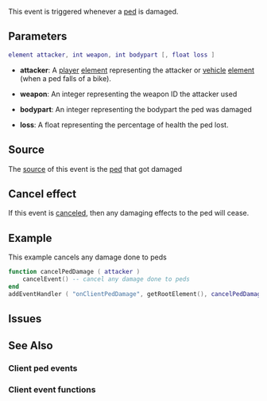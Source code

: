 This event is triggered whenever a [ped](/docs/ped.md "wikilink") is damaged.

Parameters
----------

``` lua
element attacker, int weapon, int bodypart [, float loss ]
```

-   **attacker**: A [player](/docs/player.md "wikilink") [element](/element.md "wikilink") representing the attacker or [vehicle](/vehicle.md "wikilink") [element](/element.md "wikilink") (when a ped falls of a bike).
-   **weapon**: An integer representing the weapon ID the attacker used
-   **bodypart**: An integer representing the bodypart the ped was damaged

-   **loss**: A float representing the percentage of health the ped lost.

Source
------

The [source](/docs/event_system#Event_source.md "wikilink") of this event is the [ped](/ped.md "wikilink") that got damaged

Cancel effect
-------------

If this event is [canceled](/docs/Event_system#Canceling.md "wikilink"), then any damaging effects to the ped will cease.

Example
-------

This example cancels any damage done to peds

``` lua
function cancelPedDamage ( attacker )
    cancelEvent() -- cancel any damage done to peds
end
addEventHandler ( "onClientPedDamage", getRootElement(), cancelPedDamage )
```

Issues
------

See Also
--------

### Client ped events

### Client event functions
